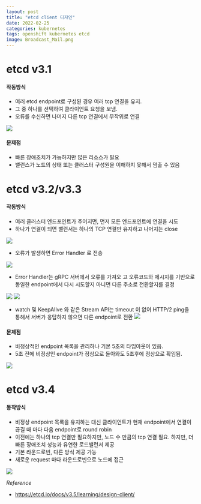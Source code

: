 ```yaml
---
layout: post
title: "etcd client 디자인"
date: 2022-02-25
categories: kubernetes
tags: openshift kubernetes etcd
image: Broadcast_Mail.png
---
```

# etcd v3.1
#### 작동방식
- 여러 etcd endpoint로 구성된 경우 여러 tcp 연결을 유지.
- 그 중 하나를 선택하여 클라이언트 요청을 보냄.
- 오류를 수신하면 나머지 다른 tcp 연결에서 무작위로 연결

![](/images/Pasted%20image%2020220223124835.png)

#### 문제점
- 빠른 장애조치가 가능하지만 많은 리소스가 필요
- 밸런스가 노드의 상태 또는 클러스터 구성원을 이해하지 못해서 멈출 수 있음

# etcd v3.2/v3.3
#### 작동방식
- 여러 클러스터 엔드포인트가 주어지면, 먼저 모든 엔드포인트에 연결을 시도
- 하나가 연결이 되면 밸런서는 하나의 TCP 연결만 유지하고 나머지는 close

![](/images/Pasted%20image%2020220223180554.png)

- 오류가 발생하면 Error Handler 로 전송

![](/images/Pasted%20image%2020220223180752.png)
- Error Handler는 gRPC 서버에서 오류를 가져오 고 오류코드와 메시지를 기반으로 동일한 endpoint에서 다시 시도할지 아니면 다른 주소로 전환할지를 결정

![](/images/Pasted%20image%2020220223181108.png)
![](/images/Pasted%20image%2020220223181111.png)

- watch 및 KeepAlive 와 같은 Stream API는 timeout 이 없어 HTTP/2 ping을 통해서 서버가 응답하지 않으면 다른 endpoint로 전환 
![](/images/Pasted%20image%2020220223181338.png)

#### 문제점
- 비정상적인 endpoint 목록을 관리하나 기본 5초의 타임아웃이 있음.
- 5초 전에 비정상인 endpoint가 정상으로 돌아와도 5초후에 정상으로 확임됨.

![](/images/Pasted%20image%2020220223183320.png)

# etcd v3.4

#### 동작방식
- 비정상 endpoint 목록을 유지하는 대신 클라이언트가 현재 endpoint에서 연결이 끊길 때 마다 다음 endpoint로 round robin
- 이전에는 하나의 tcp 연결만 필요하지만, 노드 수 만큼의 tcp 연결 필요. 하지만, 더 빠른 장애조치 성능과 유연한 로드밸런서 제공
- 기본 라운드로빈, 다른 방식 제공 가능
- 새로운 request 마다 라운드로빈으로 노드에 접근

![](/images/Pasted%20image%2020220223183950.png)

*Reference*
- https://etcd.io/docs/v3.5/learning/design-client/

